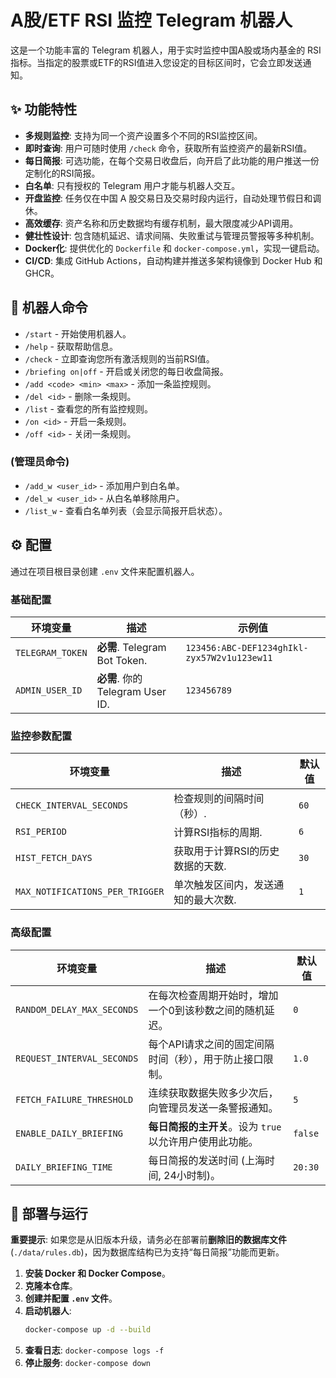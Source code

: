 # A股/ETF RSI 监控 Telegram 机器人

这是一个功能丰富的 Telegram 机器人，用于实时监控中国A股或场内基金的 RSI 指标。当指定的股票或ETF的RSI值进入您设定的目标区间时，它会立即发送通知。

## ✨ 功能特性

- **多规则监控**: 支持为同一个资产设置多个不同的RSI监控区间。
- **即时查询**: 用户可随时使用 `/check` 命令，获取所有监控资产的最新RSI值。
- **每日简报**: 可选功能，在每个交易日收盘后，向开启了此功能的用户推送一份定制化的RSI简报。
- **白名单**: 只有授权的 Telegram 用户才能与机器人交互。
- **开盘监控**: 任务仅在中国 A 股交易日及交易时段内运行，自动处理节假日和调休。
- **高效缓存**: 资产名称和历史数据均有缓存机制，最大限度减少API调用。
- **健壮性设计**: 包含随机延迟、请求间隔、失败重试与管理员警报等多种机制。
- **Docker化**: 提供优化的 `Dockerfile` 和 `docker-compose.yml`，实现一键启动。
- **CI/CD**: 集成 GitHub Actions，自动构建并推送多架构镜像到 Docker Hub 和 GHCR。

## 🤖 机器人命令

- `/start` - 开始使用机器人。
- `/help` - 获取帮助信息。
- `/check` - 立即查询您所有激活规则的当前RSI值。
- `/briefing on|off` - 开启或关闭您的每日收盘简报。
- `/add <code> <min> <max>` - 添加一条监控规则。
- `/del <id>` - 删除一条规则。
- `/list` - 查看您的所有监控规则。
- `/on <id>` - 开启一条规则。
- `/off <id>` - 关闭一条规则。

### (管理员命令)

- `/add_w <user_id>` - 添加用户到白名单。
- `/del_w <user_id>` - 从白名单移除用户。
- `/list_w` - 查看白名单列表（会显示简报开启状态）。

## ⚙️ 配置

通过在项目根目录创建 `.env` 文件来配置机器人。

### 基础配置

| 环境变量         | 描述                               | 示例值                                     |
| ---------------- | ---------------------------------- | ------------------------------------------ |
| `TELEGRAM_TOKEN` | **必需**. Telegram Bot Token.      | `123456:ABC-DEF1234ghIkl-zyx57W2v1u123ew11` |
| `ADMIN_USER_ID`  | **必需**. 你的 Telegram User ID.   | `123456789`                                |

### 监控参数配置

| 环境变量                      | 描述                               | 默认值 |
| ----------------------------- | ---------------------------------- | ------ |
| `CHECK_INTERVAL_SECONDS`      | 检查规则的间隔时间（秒）.          | `60`   |
| `RSI_PERIOD`                  | 计算RSI指标的周期.                 | `6`    |
| `HIST_FETCH_DAYS`             | 获取用于计算RSI的历史数据的天数.   | `30`   |
| `MAX_NOTIFICATIONS_PER_TRIGGER` | 单次触发区间内，发送通知的最大次数.| `1`    |

### 高级配置

| 环境变量                   | 描述                                                         | 默认值     |
| -------------------------- | ------------------------------------------------------------ | ---------- |
| `RANDOM_DELAY_MAX_SECONDS` | 在每次检查周期开始时，增加一个0到该秒数之间的随机延迟。     | `0`        |
| `REQUEST_INTERVAL_SECONDS` | 每个API请求之间的固定间隔时间（秒），用于防止接口限制。     | `1.0`      |
| `FETCH_FAILURE_THRESHOLD`  | 连续获取数据失败多少次后，向管理员发送一条警报通知。         | `5`        |
| `ENABLE_DAILY_BRIEFING`    | **每日简报的主开关**。设为 `true` 以允许用户使用此功能。     | `false`    |
| `DAILY_BRIEFING_TIME`      | 每日简报的发送时间 (上海时间, 24小时制)。                    | `20:30`    |

## 🚀 部署与运行

**重要提示**: 如果您是从旧版本升级，请务必在部署前**删除旧的数据库文件** (`./data/rules.db`)，因为数据库结构已为支持“每日简报”功能而更新。

1.  **安装 Docker 和 Docker Compose**。
2.  **克隆本仓库**。
3.  **创建并配置 `.env` 文件**。
4.  **启动机器人**:
    ```bash
    docker-compose up -d --build
    ```
5.  **查看日志**: `docker-compose logs -f`
6.  **停止服务**: `docker-compose down`
